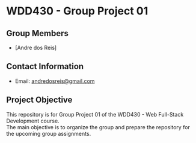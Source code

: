 # WDD430 - Group Project 01

## Group Members
- [Andre dos Reis] 


## Contact Information
- Email: andredosreis@gmail.com


## Project Objective
This repository is for Group Project 01 of the WDD430 - Web Full-Stack Development course.  
The main objective is to organize the group and prepare the repository for the upcoming group assignments.
